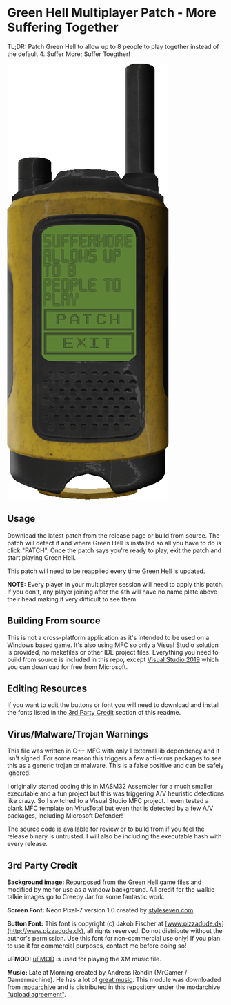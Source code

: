 # Green Hell Multiplayer Patch - More Suffering Together
TL;DR: Patch Green Hell to allow up to 8 people to play together instead of the default 4. Suffer More; Suffer Toegther!

![main patch window](/contrib/screenshot.png?raw=true "main patch window")

## Usage
Download the latest patch from the release page or build from source. The patch will detect if and where Green Hell is installed so all you have to do is click "PATCH". Once the patch says you're ready to play, exit the patch and start playing Green Hell.

This patch will need to be reapplied every time Green Hell is updated.

**NOTE:** Every player in your multiplayer session will need to apply this patch. If you don't, any player joining after the 4th will have no name plate above their head making it very difficult to see them.

## Building From source
This is not a cross-platform application as it's intended to be used on a Windows based game. It's also using MFC so only a Visual Studio solution is provided, no makefiles or other IDE project files. Everything you need to build from source is included in this repo, except [Visual Studio 2019](https://visualstudio.microsoft.com/downloads/) which you can download for free from Microsoft.

## Editing Resources
If you want to edit the buttons or font you will need to download and install the fonts listed in the [3rd Party Credit](#3rd-party-credit) section of this readme.

## Virus/Malware/Trojan Warnings
This file was written in C++ MFC with only 1 external lib dependency and it isn't signed. For some reason this triggers a few anti-virus packages to see this as a generic trojan or malware. This is a false positive and can be safely ignored.

I originally started coding this in MASM32 Assembler for a much smaller executable and a fun project but this was triggering A/V heuristic detections like crazy. So I switched to a Visual Studio MFC project. I even tested a blank MFC template on [VirusTotal](https://www.virustotal.com/gui/file/62f97e4757e0a508110dd60b2729c688079bcda52e81b771b5ee923f2646f5bb/detection) but even that is detected by a few A/V packages, including Microsoft Defender!

The source code is available for review or to build from if you feel the release binary is untrusted. I will also be including the executable hash with every release.

## 3rd Party Credit
**Background image:** Repurposed from the Green Hell game files and modified by me for use as a window background. All credit for the walkie talkie images go to Creepy Jar for some fantastic work.

**Screen Font:** Neon Pixel-7 version 1.0 created by [styleseven.com](http://www.styleseven.com/php/get_product.php?product=Neon%20Pixel-7).

**Button Font:**
This font is copyright (c) Jakob Fischer at [www.pizzadude.dk](http://www.pizzadude.dk), all rights reserved. Do not distribute without the author's permission.
Use this font for non-commercial use only! If you plan to use it for commercial purposes, contact me before doing so!

**uFMOD:** [uFMOD](http://ufmod.sourceforge.net/) is used for playing the XM music file.

**Music:** Late at Morning created by Andreas Rohdin (MrGamer / Gamermachine). He has a lot of [great music](https://soundcloud.com/gamermachine). This module was downloaded from [modarchive](https://modarchive.org/index.php?request=view_by_moduleid&query=52842) and is distributed in this repository under the modarchive ["upload agreement"](https://modarchive.org/index.php?faq-licensing).
